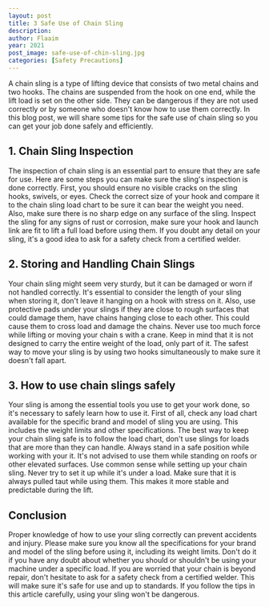 ```yaml
---
layout: post
title: 3 Safe Use of Chain Sling
description: 
author: Flaaim
year: 2021
post_image: safe-use-of-chin-sling.jpg
categories: [Safety Precautions]
---
```



A chain sling is a type of lifting device that consists of two metal chains and two hooks. The chains are suspended from the hook on one end, while the lift load is set on the other side. They can be dangerous if they are not used correctly or by someone who doesn't know how to use them correctly. In this blog post, we will share some tips for the safe use of chain sling so you can get your job done safely and efficiently.

## 1. Chain Sling Inspection

The inspection of chain sling is an essential part to ensure that they are safe for use. Here are some steps you can make sure the sling's inspection is done correctly. First, you should ensure no visible cracks on the sling hooks, swivels, or eyes. Check the correct size of your hook and compare it to the chain sling load chart to be sure it can bear the weight you need. Also, make sure there is no sharp edge on any surface of the sling. Inspect the sling for any signs of rust or corrosion, make sure your hook and launch link are fit to lift a full load before using them. If you doubt any detail on your sling, it's a good idea to ask for a safety check from a certified welder.

## 2. Storing and Handling Chain Slings

Your chain sling might seem very sturdy, but it can be damaged or worn if not handled correctly. It's essential to consider the length of your sling when storing it, don't leave it hanging on a hook with stress on it. Also, use protective pads under your slings if they are close to rough surfaces that could damage them, have chains hanging close to each other. This could cause them to cross load and damage the chains. Never use too much force while lifting or moving your chain s with a crane. Keep in mind that it is not designed to carry the entire weight of the load, only part of it. The safest way to move your sling is by using two hooks simultaneously to make sure it doesn't fall apart.

## 3. How to use chain slings safely

Your sling is among the essential tools you use to get your work done, so it's necessary to safely learn how to use it. First of all, check any load chart available for the specific brand and model of sling you are using. This includes the weight limits and other specifications. The best way to keep your chain sling safe is to follow the load chart, don't use slings for loads that are more than they can handle. Always stand in a safe position while working with your it. It's not advised to use them while standing on roofs or other elevated surfaces. Use common sense while setting up your chain sling. Never try to set it up while it's under a load. Make sure that it is always pulled taut while using them. This makes it more stable and predictable during the lift.

## Conclusion

Proper knowledge of how to use your sling correctly can prevent accidents and injury. Please make sure you know all the specifications for your brand and model of the sling before using it, including its weight limits. Don't do it if you have any doubt about whether you should or shouldn't be using your machine under a specific load. If you are worried that your chain is beyond repair, don't hesitate to ask for a safety check from a certified welder. This will make sure it's safe for use and up to standards. If you follow the tips in this article carefully, using your sling won't be dangerous.
